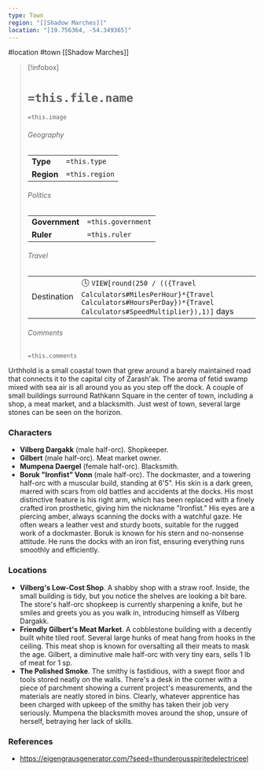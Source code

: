 ```yaml
---
type: Town
region: "[[Shadow Marches]]"
location: "[19.756364, -54.349365]"
---
```

 #location #town [[Shadow Marches]]

> [!infobox]
> # `=this.file.name`
> `=this.image`
> ###### Geography
> |  |  |
> | ---- | ---- |
> | **Type** | `=this.type` |
> | **Region** | `=this.region` |
> ###### Politics
> |  |  |
> | ---- | ---- |
> | **Government** | `=this.government` |
> | **Ruler** | `=this.ruler` |
> ###### Travel
> |  |  |
> | ---- | ---- |
> | Destination | 🕓 `VIEW[round(250 / (({Travel Calculators#MilesPerHour}*{Travel Calculators#HoursPerDay})*{Travel Calculators#SpeedMultiplier}),1)]` days |
> ###### Comments
> `=this.comments`

Urthhold is a small coastal town that grew around a barely maintained road that connects it to the capital city of Zarash'ak. The aroma of fetid swamp mixed with sea air is all around you as you step off the dock. A couple of small buildings surround Rathkann Square in the center of town, including a shop, a meat market, and a blacksmith. Just west of town, several large stones can be seen on the horizon.

### Characters

- **Vilberg Dargakk** (male half-orc). Shopkeeper.
- **Gilbert** (male half-orc). Meat market owner.
- **Mumpena Daergel** (female half-orc). Blacksmith.
- **Boruk "Ironfist" Vonn** (male half-orc). The dockmaster, and a towering half-orc with a muscular build, standing at 6'5". His skin is a dark green, marred with scars from old battles and accidents at the docks. His most distinctive feature is his right arm, which has been replaced with a finely crafted iron prosthetic, giving him the nickname "Ironfist." His eyes are a piercing amber, always scanning the docks with a watchful gaze. He often wears a leather vest and sturdy boots, suitable for the rugged work of a dockmaster. Boruk is known for his stern and no-nonsense attitude. He runs the docks with an iron fist, ensuring everything runs smoothly and efficiently.

### Locations

- **Vilberg's Low-Cost Shop**. A shabby shop with a straw roof. Inside, the small building is tidy, but you notice the shelves are looking a bit bare. The store's half-orc shopkeep is currently sharpening a knife, but he smiles and greets you as you walk in, introducing himself as Vilberg Dargakk.
- **Friendly Gilbert's Meat Market**. A cobblestone building with a decently built white tiled roof. Several large hunks of meat hang from hooks in the ceiling. This meat shop is known for oversalting all their meats to mask the age. Gilbert, a diminutive male half-orc with very tiny ears, sells 1 lb of meat for 1 sp.
- **The Polished Smoke**. The smithy is fastidious, with a swept floor and tools stored neatly on the walls. There's a desk in the corner with a piece of parchment showing a current project's measurements, and the materials are neatly stored in bins. Clearly, whatever apprentice has been charged with upkeep of the smithy has taken their job very seriously. Mumpena the blacksmith moves around the shop, unsure of herself, betraying her lack of skills.

### References

* https://eigengrausgenerator.com/?seed=thunderousspiritedelectriceel
